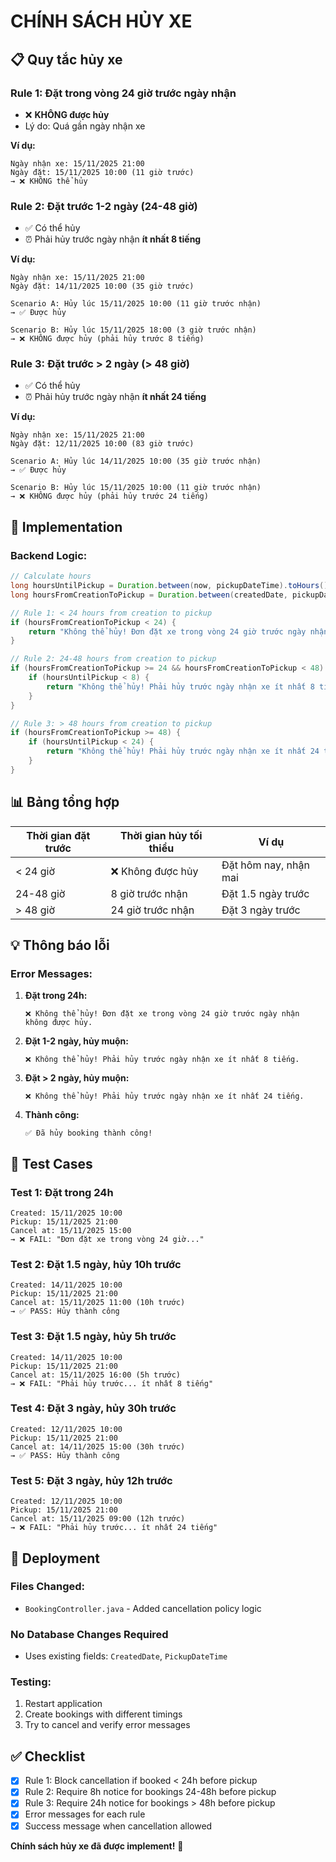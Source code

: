# CHÍNH SÁCH HỦY XE

## 📋 Quy tắc hủy xe

### **Rule 1: Đặt trong vòng 24 giờ trước ngày nhận**
- ❌ **KHÔNG được hủy**
- Lý do: Quá gần ngày nhận xe

**Ví dụ:**
```
Ngày nhận xe: 15/11/2025 21:00
Ngày đặt: 15/11/2025 10:00 (11 giờ trước)
→ ❌ KHÔNG thể hủy
```

### **Rule 2: Đặt trước 1-2 ngày (24-48 giờ)**
- ✅ Có thể hủy
- ⏰ Phải hủy trước ngày nhận **ít nhất 8 tiếng**

**Ví dụ:**
```
Ngày nhận xe: 15/11/2025 21:00
Ngày đặt: 14/11/2025 10:00 (35 giờ trước)

Scenario A: Hủy lúc 15/11/2025 10:00 (11 giờ trước nhận)
→ ✅ Được hủy

Scenario B: Hủy lúc 15/11/2025 18:00 (3 giờ trước nhận)
→ ❌ KHÔNG được hủy (phải hủy trước 8 tiếng)
```

### **Rule 3: Đặt trước > 2 ngày (> 48 giờ)**
- ✅ Có thể hủy
- ⏰ Phải hủy trước ngày nhận **ít nhất 24 tiếng**

**Ví dụ:**
```
Ngày nhận xe: 15/11/2025 21:00
Ngày đặt: 12/11/2025 10:00 (83 giờ trước)

Scenario A: Hủy lúc 14/11/2025 10:00 (35 giờ trước nhận)
→ ✅ Được hủy

Scenario B: Hủy lúc 15/11/2025 10:00 (11 giờ trước nhận)
→ ❌ KHÔNG được hủy (phải hủy trước 24 tiếng)
```

## 🔧 Implementation

### **Backend Logic:**

```java
// Calculate hours
long hoursUntilPickup = Duration.between(now, pickupDateTime).toHours();
long hoursFromCreationToPickup = Duration.between(createdDate, pickupDateTime).toHours();

// Rule 1: < 24 hours from creation to pickup
if (hoursFromCreationToPickup < 24) {
    return "Không thể hủy! Đơn đặt xe trong vòng 24 giờ trước ngày nhận không được hủy.";
}

// Rule 2: 24-48 hours from creation to pickup
if (hoursFromCreationToPickup >= 24 && hoursFromCreationToPickup < 48) {
    if (hoursUntilPickup < 8) {
        return "Không thể hủy! Phải hủy trước ngày nhận xe ít nhất 8 tiếng.";
    }
}

// Rule 3: > 48 hours from creation to pickup
if (hoursFromCreationToPickup >= 48) {
    if (hoursUntilPickup < 24) {
        return "Không thể hủy! Phải hủy trước ngày nhận xe ít nhất 24 tiếng.";
    }
}
```

## 📊 Bảng tổng hợp

| Thời gian đặt trước | Thời gian hủy tối thiểu | Ví dụ |
|---------------------|-------------------------|-------|
| < 24 giờ | ❌ Không được hủy | Đặt hôm nay, nhận mai |
| 24-48 giờ | 8 giờ trước nhận | Đặt 1.5 ngày trước |
| > 48 giờ | 24 giờ trước nhận | Đặt 3 ngày trước |

## 💡 Thông báo lỗi

### **Error Messages:**

1. **Đặt trong 24h:**
   ```
   ❌ Không thể hủy! Đơn đặt xe trong vòng 24 giờ trước ngày nhận không được hủy.
   ```

2. **Đặt 1-2 ngày, hủy muộn:**
   ```
   ❌ Không thể hủy! Phải hủy trước ngày nhận xe ít nhất 8 tiếng.
   ```

3. **Đặt > 2 ngày, hủy muộn:**
   ```
   ❌ Không thể hủy! Phải hủy trước ngày nhận xe ít nhất 24 tiếng.
   ```

4. **Thành công:**
   ```
   ✅ Đã hủy booking thành công!
   ```

## 🎯 Test Cases

### **Test 1: Đặt trong 24h**
```
Created: 15/11/2025 10:00
Pickup: 15/11/2025 21:00
Cancel at: 15/11/2025 15:00
→ ❌ FAIL: "Đơn đặt xe trong vòng 24 giờ..."
```

### **Test 2: Đặt 1.5 ngày, hủy 10h trước**
```
Created: 14/11/2025 10:00
Pickup: 15/11/2025 21:00
Cancel at: 15/11/2025 11:00 (10h trước)
→ ✅ PASS: Hủy thành công
```

### **Test 3: Đặt 1.5 ngày, hủy 5h trước**
```
Created: 14/11/2025 10:00
Pickup: 15/11/2025 21:00
Cancel at: 15/11/2025 16:00 (5h trước)
→ ❌ FAIL: "Phải hủy trước... ít nhất 8 tiếng"
```

### **Test 4: Đặt 3 ngày, hủy 30h trước**
```
Created: 12/11/2025 10:00
Pickup: 15/11/2025 21:00
Cancel at: 14/11/2025 15:00 (30h trước)
→ ✅ PASS: Hủy thành công
```

### **Test 5: Đặt 3 ngày, hủy 12h trước**
```
Created: 12/11/2025 10:00
Pickup: 15/11/2025 21:00
Cancel at: 15/11/2025 09:00 (12h trước)
→ ❌ FAIL: "Phải hủy trước... ít nhất 24 tiếng"
```

## 🚀 Deployment

### **Files Changed:**
- `BookingController.java` - Added cancellation policy logic

### **No Database Changes Required**
- Uses existing fields: `CreatedDate`, `PickupDateTime`

### **Testing:**
1. Restart application
2. Create bookings with different timings
3. Try to cancel and verify error messages

## ✅ Checklist

- [x] Rule 1: Block cancellation if booked < 24h before pickup
- [x] Rule 2: Require 8h notice for bookings 24-48h before pickup
- [x] Rule 3: Require 24h notice for bookings > 48h before pickup
- [x] Error messages for each rule
- [x] Success message when cancellation allowed

**Chính sách hủy xe đã được implement!** 🎉

